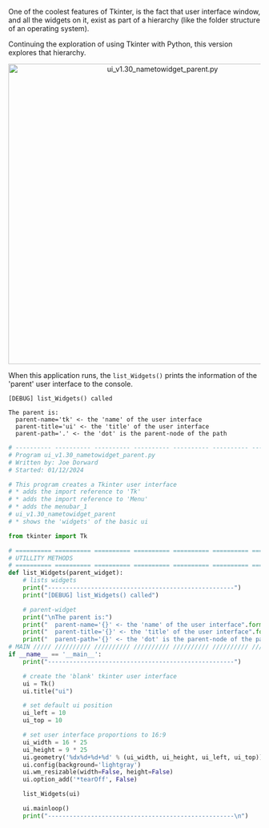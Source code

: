 One of the coolest features of Tkinter, is the fact that user interface
window, and all the widgets on it, exist as part of a hierarchy (like
the folder structure of an operating system).

Continuing the exploration of using Tkinter with Python, this version
explores that hierarchy.

<p align="center">
  <img width="600" alt="ui_v1.30_nametowidget_parent.py" src="illustrations/ui_v1.ui_v1.30_nametowidget_parent.png" />
</p>

When this application runs, the `list_Widgets()` prints the information
of the 'parent' user interface to the console.

```Console
[DEBUG] list_Widgets() called

The parent is:
  parent-name='tk' <- the 'name' of the user interface
  parent-title='ui' <- the 'title' of the user interface
  parent-path='.' <- the 'dot' is the parent-node of the path
```

```Python
# ---------- ---------- ---------- ---------- ---------- ---------- ---------- ----------
# Program ui_v1.30_nametowidget_parent.py
# Written by: Joe Dorward
# Started: 01/12/2024

# This program creates a Tkinter user interface
# * adds the import reference to 'Tk'
# * adds the import reference to 'Menu'
# * adds the menubar_1
# ui_v1.30_nametowidget_parent
# * shows the 'widgets' of the basic ui

from tkinter import Tk

# ========== ========== ========== ========== ========== ========== ========== ==========
# UTILLITY METHODS
# ========== ========== ========== ========== ========== ========== ========== ==========
def list_Widgets(parent_widget):
    # lists widgets
    print("----------------------------------------------------")
    print("[DEBUG] list_Widgets() called")

    # parent-widget
    print("\nThe parent is:")
    print("  parent-name='{}' <- the 'name' of the user interface".format(parent_widget.winfo_name()))
    print("  parent-title='{}' <- the 'title' of the user interface".format(parent_widget.title()))
    print("  parent-path='{}' <- the 'dot' is the parent-node of the path".format(parent_widget))
# MAIN ///// ////////// ////////// ////////// ////////// ////////// ////////// //////////
if __name__ == '__main__':        
    print("----------------------------------------------------")

    # create the 'blank' tkinter user interface
    ui = Tk()
    ui.title("ui")

    # set default ui position
    ui_left = 10
    ui_top = 10

    # set user interface proportions to 16:9
    ui_width = 16 * 25
    ui_height = 9 * 25
    ui.geometry('%dx%d+%d+%d' % (ui_width, ui_height, ui_left, ui_top))
    ui.config(background='lightgray')
    ui.wm_resizable(width=False, height=False)
    ui.option_add('*tearOff', False)

    list_Widgets(ui)

    ui.mainloop()
    print("----------------------------------------------------\n")
```
